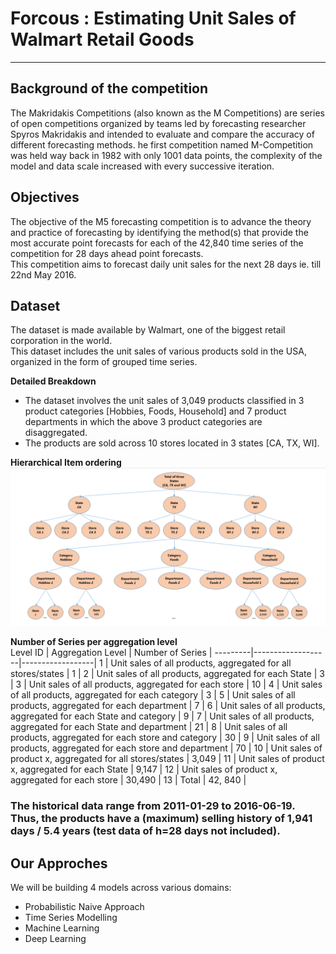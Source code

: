 # Forcous : Estimating Unit Sales of Walmart Retail Goods
---
## Background of the competition
The Makridakis Competitions (also known as the M Competitions) are series of open competitions organized by teams led by forecasting researcher Spyros Makridakis and intended to evaluate and compare the accuracy of different forecasting methods. he first competition named M-Competition was held way back in 1982 with only 1001 data points, the complexity of the model and data scale increased with every successive iteration.

## Objectives
The objective of the M5 forecasting competition is to advance the theory and practice of forecasting by identifying the method(s) that provide the most accurate point forecasts for each of the 42,840 time series of the competition for 28 days ahead point forecasts. <br>
This competition aims to forecast daily unit sales for the next 28 days ie. till 22nd May 2016.

## Dataset
The dataset is made available by Walmart, one of the biggest retail corporation in the world. <br>
This dataset includes the unit sales of various products sold in the USA, organized in the form of grouped time series. <br>

<b>Detailed Breakdown</b> <br>
- The dataset involves the unit sales of 3,049 products classified in 3 product categories [Hobbies, Foods, Household] and 7 product departments in which the above 3 product categories are disaggregated.<br>
- The products are sold across 10 stores located in 3 states [CA, TX, WI].

<b> Hierarchical Item ordering </b>
<img src="items_tree.png"></img>

<b> Number of Series per aggregation level </b> <br>
Level ID | Aggregation Level | Number of Series |
---------|-------------------|------------------|
1 | Unit sales of all products, aggregated for all stores/states | 1 |
2 | Unit sales of all products, aggregated for each State | 3 |
3 | Unit sales of all products, aggregated for each store | 10 |
4 | Unit sales of all products, aggregated for each category | 3 |
5 | Unit sales of all products, aggregated for each department | 7 |
6 | Unit sales of all products, aggregated for each State and category | 9 |
7 | Unit sales of all products, aggregated for each State and department | 21 |
8 | Unit sales of all products, aggregated for each store and category | 30 |
9 | Unit sales of all products, aggregated for each store and department | 70 |
10 | Unit sales of product x, aggregated for all stores/states | 3,049 |
11 | Unit sales of product x, aggregated for each State | 9,147 |
12 | Unit sales of product x, aggregated for each store | 30,490 |
13 | Total | 42, 840 |

### The historical data range from 2011-01-29 to 2016-06-19. Thus, the products have a (maximum) selling history of 1,941  days / 5.4 years (test data of h=28 days not included). 

## Our Approches
We will be building 4 models across various domains: <br>
- Probabilistic Naive Approach
- Time Series Modelling
- Machine Learning 
- Deep Learning
